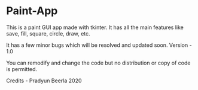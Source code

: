 # Paint-App
This is a paint GUI app made with tkinter. It has all the main features like save, fill, square, circle, draw, etc.

It has a few minor bugs which will be resolved and updated soon. 
Version - 1.0

You can remodify and change the code but no distribution or copy of code is permitted.

Credits - Pradyun Beerla 2020
